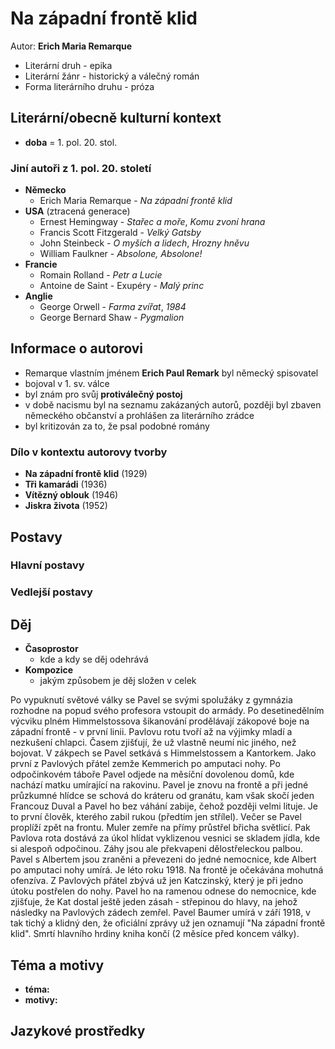 # Na západní frontě klid

Autor: **Erich Maria Remarque**

 - Literární druh - epika
 - Literární žánr - historický a válečný román
 - Forma literárního druhu - próza

## Literární/obecně kulturní kontext

- **doba** = 1. pol. 20. stol.

### Jiní autoři z 1. pol. 20. století
 - **Německo**
   - Erich Maria Remarque - *Na západní frontě klid*
 - **USA** (ztracená generace)
   - Ernest Hemingway - *Stařec a moře*, *Komu zvoní hrana*
   - Francis Scott Fitzgerald - *Velký Gatsby*
   - John Steinbeck - *O myších a lidech*, *Hrozny hněvu*
   - William Faulkner - *Absolone, Absolone!*
 - **Francie**
   - Romain Rolland - *Petr a Lucie*
   - Antoine de Saint - Exupéry - *Malý princ*
 - **Anglie**
   - George Orwell - *Farma zvířat*, *1984*
   - George Bernard Shaw - *Pygmalion*

## Informace o autorovi
 - Remarque vlastním jménem **Erich Paul Remark** byl německý spisovatel
 - bojoval v 1. sv. válce 
 - byl znám pro svůj **protiválečný postoj**
 - v době nacismu byl na seznamu zakázaných autorů, později byl zbaven německého občanství a prohlášen za literárního zrádce
 - byl kritizován za to, že psal podobné romány

### Dílo v kontextu autorovy tvorby

 - **Na západní frontě klid** (1929)
 - **Tři kamarádi** (1936)
 - **Vítězný oblouk** (1946)
 - **Jiskra života** (1952)

## Postavy

### Hlavní postavy 

### Vedlejší postavy

## Děj
 - **Časoprostor**
   - kde a kdy se děj odehrává 
 - **Kompozice**
   - jakým způsobem je děj složen v celek

Po vypuknutí světové války se Pavel se svými spolužáky z gymnázia rozhodne na popud svého profesora vstoupit do armády. Po desetinedělním výcviku plném Himmelstossova šikanování prodělávají zákopové boje na západní frontě - v první linii. Pavlovu rotu tvoří až na výjimky mladí a nezkušení chlapci. Časem zjišťují, že už vlastně neumí nic jiného, než bojovat. V zákpech se Pavel setkává s Himmelstossem a Kantorkem. Jako první z Pavlových přátel zemže Kemmerich po amputaci nohy. Po odpočinkovém táboře Pavel odjede na měsíční dovolenou domů, kde nachází matku umírající na rakovinu. Pavel je znovu na frontě a při jedné průzkumné hlídce se schová do kráteru od granátu, kam však skočí jeden Francouz Duval a Pavel ho bez váhání zabije, čehož později velmi lituje. Je to první člověk, kterého zabil rukou (předtím jen střílel). Večer se Pavel proplíží zpět na frontu. Muler zemře na přímy průstřel břicha světlicí. Pak Pavlova rota dostává za úkol hlídat vyklizenou vesnici se skladem jídla, kde si alespoň odpočinou. Záhy jsou ale překvapeni dělostřeleckou palbou. Pavel s Albertem jsou zraněni a převezeni do jedné nemocnice, kde Albert po amputaci nohy umírá. Je léto roku 1918. Na frontě je očekávána mohutná ofenzíva. Z Pavlových přátel zbývá už jen Katczinský, který je při jedno útoku postřelen do nohy. Pavel ho na ramenou odnese do nemocnice, kde zjišťuje, že Kat dostal ještě jeden zásah - střepinou do hlavy, na jehož následky na Pavlových zádech zemřel. Pavel Baumer umírá v září 1918, v tak tichý a klidný den, že oficiální zprávy už jen oznamují "Na západní frontě klid". Smrtí hlavního hrdiny kniha končí (2 měsíce před koncem války).

## Téma a motivy
 - **téma:**
 - **motivy:**

## Jazykové prostředky
